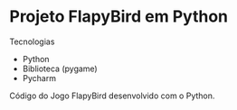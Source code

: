 # Projeto FlapyBird em Python

Tecnologias

- Python
- Biblioteca (pygame)
- Pycharm

Código do Jogo FlapyBird desenvolvido com o Python.
